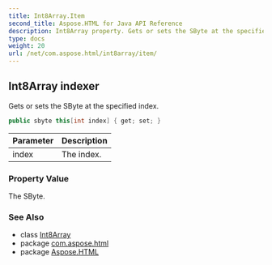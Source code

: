 ```yaml
---
title: Int8Array.Item
second_title: Aspose.HTML for Java API Reference
description: Int8Array property. Gets or sets the SByte at the specified index
type: docs
weight: 20
url: /net/com.aspose.html/int8array/item/
---
```

## Int8Array indexer

Gets or sets the SByte at the specified index.

```java
public sbyte this[int index] { get; set; }
```

| Parameter | Description |
| --- | --- |
| index | The index. |

### Property Value

The SByte.

### See Also

* class [Int8Array](../)
* package [com.aspose.html](../../int8array/)
* package [Aspose.HTML](../../../)
